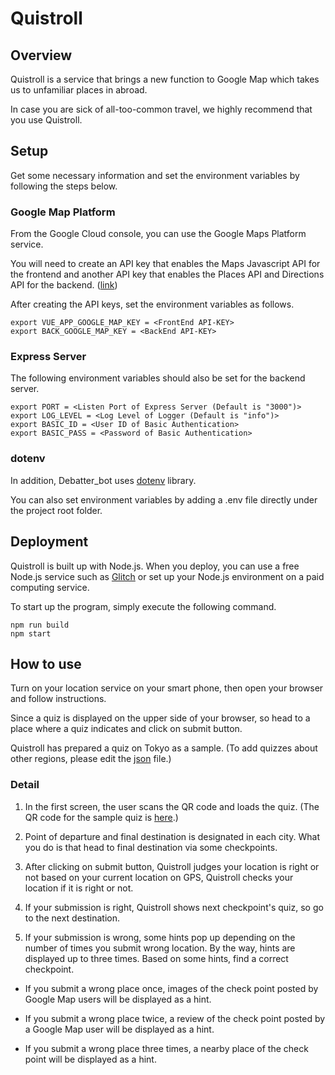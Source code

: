 # Quistroll

## Overview

Quistroll is a service that brings a new function to Google Map which takes us to unfamiliar places in abroad.

In case you are sick of all-too-common travel, we highly recommend that you use Quistroll.

## Setup
Get some necessary information and set the environment variables by following the steps below.

### Google Map Platform

From the Google Cloud console, you can use the Google Maps Platform service.

You will need to create an API key that enables the Maps Javascript API for the frontend and another API key that enables the Places API and Directions API for the backend. ([link](https://developers.google.com/maps/documentation/javascript/get-api-key))

After creating the API keys, set the environment variables as follows.

```shell
export VUE_APP_GOOGLE_MAP_KEY = <FrontEnd API-KEY>
export BACK_GOOGLE_MAP_KEY = <BackEnd API-KEY>
```

### Express Server
The following environment variables should also be set for the backend server.

```shell
export PORT = <Listen Port of Express Server (Default is "3000")>
export LOG_LEVEL = <Log Level of Logger (Default is "info")>
export BASIC_ID = <User ID of Basic Authentication>
export BASIC_PASS = <Password of Basic Authentication>
```

### dotenv

In addition, Debatter_bot uses [dotenv](https://github.com/motdotla/dotenv) library.

You can also set environment variables by adding a .env file directly under the project root folder.

## Deployment

Quistroll is built up with Node.js. When you deploy, you can use a free Node.js service such as [Glitch](https://glitch.com/) or set up your Node.js environment on a paid computing service.

To start up the program, simply execute the following command.

```shell
npm run build
npm start
```

## How to use
Turn on your location service on your smart phone, then open your browser and follow instructions.

Since a quiz is displayed on the upper side of your browser, so head to a place where a quiz indicates and click on submit button.

Quistroll has prepared a quiz on Tokyo as a sample.
(To add quizzes about other regions, please edit the [json](https://github.com/Mandryl/Google-Maps-Platform-Hackathon/blob/main/server/db/initialData/quiz.json) file.)

### Detail

1. In the first screen, the user scans the QR code and loads the quiz. (The QR code for the sample quiz is [here](https://github.com/Mandryl/Google-Maps-Platform-Hackathon/blob/main/artifact/image/tokyo/Qrcode_Tokyo.jpg).)

2. Point of departure and final destination is designated in each city. What you do is that head to final destination via some checkpoints.

3. After clicking on submit button, Quistroll judges your location is right or not based on your current location on GPS, Quistroll checks your location if it is right or not. 

4. If your submission is right, Quistroll shows next checkpoint's quiz, so go to the next destination. 

5. If your submission is wrong, some hints pop up depending on the number of times you submit wrong location. By the way, hints are displayed up to three times. Based on some hints, find a correct checkpoint.
- If you submit a wrong place once, images of the check point posted by Google Map users will be displayed as a hint.

- If you submit a wrong place twice, a review of the check point posted by a Google Map user will be displayed as a hint.

- If you submit a wrong place three times, a nearby place of the check point will be displayed as a hint.
